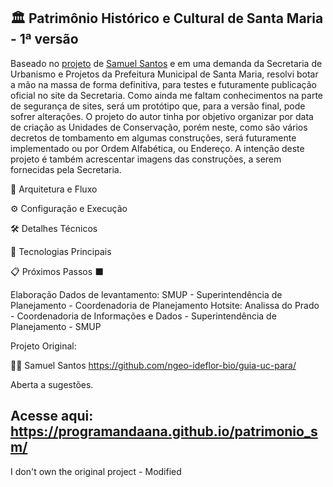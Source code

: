 ## 🏛️ Patrimônio Histórico e Cultural de Santa Maria - 1ª versão

Baseado no <a href="https://ngeo-ideflor-bio.github.io/guia-uc-para/">projeto</a> de <a href="https://github.com/samuel-c-santos"> Samuel Santos</a> e em uma demanda da Secretaria de Urbanismo e Projetos da Prefeitura Municipal de Santa Maria, resolvi botar a mão na massa de forma definitiva, para testes e futuramente publicação oficial no site da Secretaria. Como ainda me faltam conhecimentos na parte de segurança de sites, será um protótipo que, para a versão final, pode sofrer alterações.
O projeto do autor tinha por objetivo organizar por data de criação as Unidades de Conservação, porém neste, como são vários decretos de tombamento em algumas construções, será futuramente implementado ou por Ordem Alfabética, ou Endereço.
A intenção deste projeto é também acrescentar imagens das construções, a serem fornecidas pela Secretaria.


🚀 Arquitetura e Fluxo

⚙️ Configuração e Execução

🛠️ Detalhes Técnicos

🧰 Tecnologias Principais

📋 Próximos Passos
  ⬛

Elaboração
Dados de levantamento: SMUP - Superintendência de Planejamento - Coordenadoria de Planejamento
Hotsite: Analissa do Prado - Coordenadoria de Informações e Dados - Superintendência de Planejamento - SMUP

Projeto Original:

🧑‍💻 Samuel Santos https://github.com/ngeo-ideflor-bio/guia-uc-para/

Aberta a sugestões.

## Acesse aqui: https://programandaana.github.io/patrimonio_sm/

I don't own the original project - Modified
